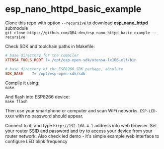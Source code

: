 # esp_nano_httpd_basic_example

Clone this repo with option `--recursive` to download __esp_nano_httpd__ submodule  
`git clone https://github.com/QB4-dev/esp_nano_httpd_basic_example --recursive`

Check SDK and toolchain paths in Makefile:
```Makefile 
# base directory for the compiler
XTENSA_TOOLS_ROOT ?= /opt/esp-open-sdk/xtensa-lx106-elf/bin

# base directory of the ESP8266 SDK package, absolute
SDK_BASE	?= /opt/esp-open-sdk/sdk
```
Compile it using:  
`make`

And flash into ESP8266 device:  
`make flash`

Then use your smartphone or computer and scan WiFi networks. `ESP-LED-XXXX` with no password should appear.

Connect to it, and type `http://192.168.4.1` address into web browser. 
Set your router SSID and password and try to access your device from your router network. 
Also check led demo - it's simple example web interface to configure LED blink frequency
